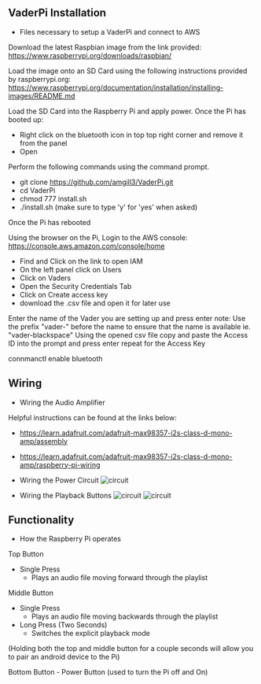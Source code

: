 

## VaderPi Installation ##
- Files necessary to setup a VaderPi and connect to AWS

Download the latest Raspbian image from the link provided: https://www.raspberrypi.org/downloads/raspbian/

Load the image onto an SD Card using the following instructions provided by raspberrypi.org:
https://www.raspberrypi.org/documentation/installation/installing-images/README.md

Load the SD Card into the Raspberry Pi and apply power. Once the Pi has booted up:
- Right click on the bluetooth icon in top top right corner and remove it from the panel
- Open

Perform the following commands using the command prompt.
- git clone https://github.com/amgill3/VaderPi.git
- cd VaderPi
- chmod 777 install.sh
- ./install.sh
(make sure to type 'y' for 'yes' when asked)

Once the Pi has rebooted 

Using the browser on the Pi, Login to the AWS console: https://console.aws.amazon.com/console/home
- Find and Click on the link to open IAM
- On the left panel click on Users
- Click on Vaders
- Open the Security Credentials Tab
- Click on Create access key
- download the .csv file and open it for later use




Enter the name of the Vader you are setting up and press enter
note: Use the prefix "vader-" before the name to ensure that the name is available ie. "vader-blackspace"
Using the opened csv file copy and paste the Access ID into the prompt and press enter
repeat for the Access Key


connmanctl enable bluetooth

## Wiring ##

- Wiring the Audio Amplifier

Helpful instructions can be found at the links below:
 - https://learn.adafruit.com/adafruit-max98357-i2s-class-d-mono-amp/assembly
 - https://learn.adafruit.com/adafruit-max98357-i2s-class-d-mono-amp/raspberry-pi-wiring
  
- Wiring the Power Circuit
 ![circuit](https://raw.github.com/amgill3/VaderPi/master/pictures/powercircuit.png)
  
- Wiring the Playback Buttons
 ![circuit](https://raw.github.com/amgill3/VaderPi/master/pictures/button_bb.png)
 ![circuit](https://raw.github.com/amgill3/VaderPi/master/pictures/button_schem.png)



## Functionality ##
- How the Raspberry Pi operates

Top Button
- Single Press
  - Plays an audio file moving forward through the playlist
  
Middle Button
- Single Press
  - Plays an audio file moving backwards through the playlist
- Long Press (Two Seconds)
  - Switches the explicit playback mode
  
(Holding both the top and middle button for a couple seconds will allow you to pair an android device to the Pi)

Bottom Button - Power Button
(used to turn the Pi off and On)
